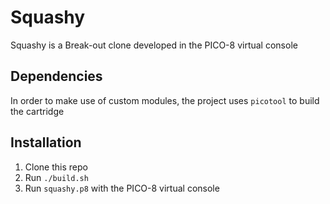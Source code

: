 # Squashy

Squashy is a Break-out clone developed in the PICO-8 virtual console

## Dependencies

In order to make use of custom modules, the project uses `picotool` to build the cartridge

## Installation

1. Clone this repo
2. Run `./build.sh`
3. Run `squashy.p8` with the PICO-8 virtual console
